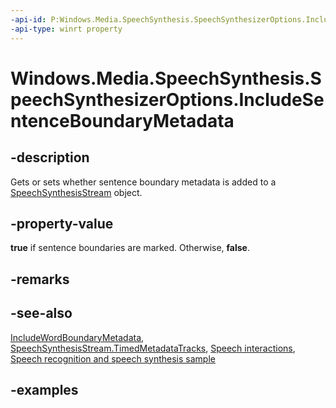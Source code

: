 ```yaml
---
-api-id: P:Windows.Media.SpeechSynthesis.SpeechSynthesizerOptions.IncludeSentenceBoundaryMetadata
-api-type: winrt property
---
```


<!-- Property syntax.
public bool IncludeSentenceBoundaryMetadata { get;  set; }
-->

# Windows.Media.SpeechSynthesis.SpeechSynthesizerOptions.IncludeSentenceBoundaryMetadata

## -description
Gets or sets whether sentence boundary metadata is added to a [SpeechSynthesisStream](speechsynthesisstream.md) object.

## -property-value
**true** if sentence boundaries are marked. Otherwise, **false**.

## -remarks

## -see-also
[IncludeWordBoundaryMetadata](speechsynthesizeroptions_includewordboundarymetadata.md), [SpeechSynthesisStream.TimedMetadataTracks](speechsynthesisstream_timedmetadatatracks.md), [Speech interactions](https://docs.microsoft.com/windows/uwp/design/input/speech-interactions), [Speech recognition and speech synthesis sample](https://github.com/Microsoft/Windows-universal-samples/tree/master/Samples/SpeechRecognitionAndSynthesis)

## -examples

